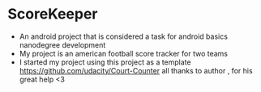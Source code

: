 # ScoreKeeper
- An android project that is considered a task for android basics nanodegree development
- My project is an american football score tracker for two teams  
- I started my project using this project as a template https://github.com/udacity/Court-Counter all thanks to author , for his great help <3

